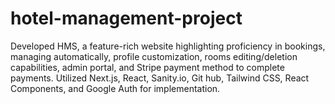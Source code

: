 # hotel-management-project
Developed HMS, a feature-rich website highlighting proficiency in bookings, managing automatically, profile customization, rooms editing/deletion capabilities, admin portal, and Stripe payment method to complete payments. Utilized Next.js, React, Sanity.io, Git hub, Tailwind CSS, React Components, and Google Auth for implementation.
